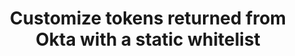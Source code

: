 ---
title: Customize tokens returned from Okta with a static whitelist
excerpt: Define Groups claims for tokens returned from Okta.
layout: Guides
sections:
 - overview
 - request-token-claim
 - static-allowlist
 - use-static-group-allowlist-org-as
 - use-static-group-allowlist-custom-as
 - next-steps
---